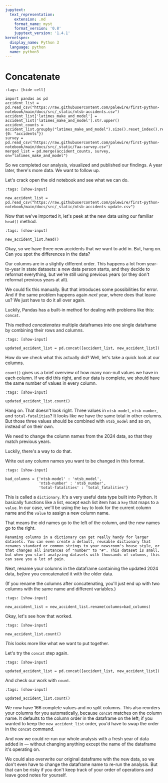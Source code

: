 ```yaml
---
jupytext:
  text_representation:
    extension: .md
    format_name: myst
    format_version: '0.8'
    jupytext_version: '1.4.1'
kernelspec:
  display_name: Python 3
  language: python
  name: python3
---
```


# Concatenate

```{code-cell}
:tags: [hide-cell]

import pandas as pd
accident_list = pd.read_csv("https://raw.githubusercontent.com/palewire/first-python-notebook/main/docs/src/_static/ntsb-accidents.csv")
accident_list['latimes_make_and_model'] = accident_list['latimes_make_and_model'].str.upper()
accident_counts = accident_list.groupby("latimes_make_and_model").size().reset_index().rename(columns={0: "accidents"})
survey = pd.read_csv("https://raw.githubusercontent.com/palewire/first-python-notebook/main/docs/src/_static/faa-survey.csv")
merged_list = pd.merge(accident_counts, survey, on="latimes_make_and_model")
```

So we completed our analysis, visualized and published our findings. A year later, there's more data. We want to follow up.

Let's crack open the old notebook and see what we can do.

```{code-cell}
:tags: [show-input]

new_accident_list = pd.read_csv("https://raw.githubusercontent.com/palewire/first-python-notebook/main/docs/src/_static/ntsb-accidents-update.csv")
```

Now that we've imported it, let's peek at the new data using our familiar `head()` method.

```{code-cell}
:tags: [show-input]

new_accident_list.head()
```

Okay, so we have three new accidents that we want to add in. But, hang on. Can you spot the differences in the data?

Our columns are in a slightly different order. This happens a lot from year-to-year in state datasets: a new data person starts, and they decide to reformat everything, but we're still using previous years (or they don't reformat previous years at all).

We could fix this manually. But that introduces some possibilities for error. And if the same problem happens again *next* year, where does that leave us? We just have to do it all over again.

Luckily, Pandas has a built-in method for dealing with problems like this: `concat`. 

This method *concatenates* multiple dataframes into one single dataframe by combining their rows and columns.

```{code-cell}
:tags: [show-input]

updated_accident_list = pd.concat([accident_list, new_accident_list])
```

How do we check what this actually did? Well, let's take a quick look at our columns.

`count()` gives us a brief overview of how many non-null values we have in each column. If we did this right, and our data is complete, we should have the same number of values in every column.

```{code-cell}
:tags: [show-input]

updated_accident_list.count()
```

Hang on. That doesn't look right. Three values in `ntsb-model`, `ntsb-number`, and `total-fatalities`? It looks like we have the same total in other columns. But those three values should be combined with `ntsb_model` and so on, instead of on their own.

We need to change the column names from the 2024 data, so that they match previous years. 

Luckily, there's a way to do that. 

Write out any column names you want to be changed in this format. 

```{code-cell}
:tags: [show-input]

bad_columns = {'ntsb-model' : 'ntsb_model',
               'ntsb-number' : 'ntsb_number',
               'total-fatalities' : 'total_fatalities'}
```

This is called a `dictionary`. It's a very useful data type built into Python. It basically functions like a list, except each list item has a `key` that maps to a `value`. In our case, we'll be using the `key` to look for the current column name and the `value` to assign a new column name. 

That means the old names go to the left of the column, and the new names go to the right. 

```{note}
Renaming columns in a dictionary can get really handy for larger datasets. You can even create a default, reusable dictionary that renames standard or common strings to your newsroom's house style, or that changes all instances of "number" to "#". This dataset is small, but when you start analyzing datasets with thousands of columns, this can save you a lot of pain.
```

Next, rename your columns in the dataframe containing the updated 2024 data, *before* you concatenated it with the older data. 

(If you rename the columns after concatenating, you'll just end up with two columns with the same name and different variables.)

```{code-cell}
:tags: [show-input]

new_accident_list = new_accident_list.rename(columns=bad_columns)
```

Okay, let's see how that worked.

```{code-cell}
:tags: [show-input]

new_accident_list.count()
```
*This* looks more like what we want to put together. 

Let's try the `concat` step again.

```{code-cell}
:tags: [show-input]

updated_accident_list = pd.concat([accident_list, new_accident_list])
```

And check our work with `count`.

```{code-cell}
:tags: [show-input]

updated_accident_list.count()
```

We now have 166 complete values and no split columns. This also reorders your columns for you automatically, because `concat` matches on the column name. It defaults to the column order in the dataframe on the left; if you wanted to keep the `new_accident_list` order, you'd have to swap the order in the `concat` command.

And now we could re-run our whole analysis with a fresh year of data added in — without changing anything except the name of the dataframe it's operating on. 

We could also overwrite our original dataframe with the new data, so we don't even have to change the dataframe name to re-run the analysis. But that can be risky if you don't keep track of your order of operations and leave good notes for yourself.